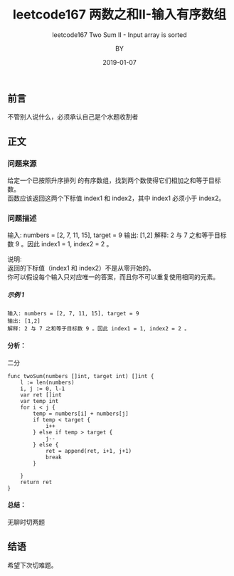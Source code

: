﻿---
layout:     post
title:      leetcode167 两数之和II-输入有序数组
subtitle:   leetcode167 Two Sum II - Input array is sorted
date:       2019-01-07
author:     BY
header-img: img/post-bg-universe.jpg
catalog: true
tags:
    - Blog
---


## 前言

不管别人说什么，必须承认自己是个水题收割者

## 正文

### 问题来源

给定一个已按照升序排列 的有序数组，找到两个数使得它们相加之和等于目标数。  
函数应该返回这两个下标值 index1 和 index2，其中 index1 必须小于 index2。

### 问题描述

输入: numbers = [2, 7, 11, 15], target = 9
输出: [1,2]
解释: 2 与 7 之和等于目标数 9 。因此 index1 = 1, index2 = 2 。

说明:  
返回的下标值（index1 和 index2）不是从零开始的。  
你可以假设每个输入只对应唯一的答案，而且你不可以重复使用相同的元素。

##### 示例 1
```
输入: numbers = [2, 7, 11, 15], target = 9
输出: [1,2]
解释: 2 与 7 之和等于目标数 9 。因此 index1 = 1, index2 = 2 。
```  

#### 分析：
二分  
```
func twoSum(numbers []int, target int) []int {
    l := len(numbers)
    i, j := 0, l-1
    var ret []int 
    var temp int
    for i < j {
        temp = numbers[i] + numbers[j]
        if temp < target {
            i++
        } else if temp > target {
            j--
        } else {
            ret = append(ret, i+1, j+1)
            break
        }
        
    }
    return ret
}
```
#### 总结：

无聊时切两题

## 结语

希望下次切难题。
